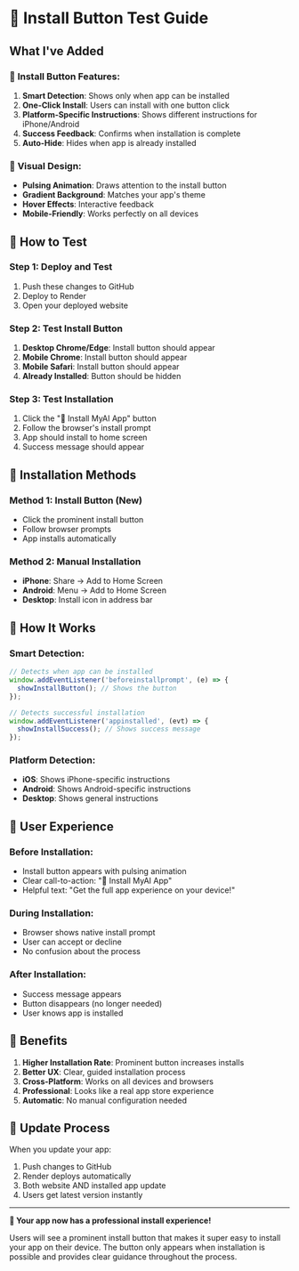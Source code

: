 # 📱 Install Button Test Guide

## What I've Added

### 🎯 **Install Button Features:**
1. **Smart Detection**: Shows only when app can be installed
2. **One-Click Install**: Users can install with one button click
3. **Platform-Specific Instructions**: Shows different instructions for iPhone/Android
4. **Success Feedback**: Confirms when installation is complete
5. **Auto-Hide**: Hides when app is already installed

### 🎨 **Visual Design:**
- **Pulsing Animation**: Draws attention to the install button
- **Gradient Background**: Matches your app's theme
- **Hover Effects**: Interactive feedback
- **Mobile-Friendly**: Works perfectly on all devices

## 🧪 How to Test

### Step 1: Deploy and Test
1. Push these changes to GitHub
2. Deploy to Render
3. Open your deployed website

### Step 2: Test Install Button
1. **Desktop Chrome/Edge**: Install button should appear
2. **Mobile Chrome**: Install button should appear
3. **Mobile Safari**: Install button should appear
4. **Already Installed**: Button should be hidden

### Step 3: Test Installation
1. Click the "📱 Install MyAI App" button
2. Follow the browser's install prompt
3. App should install to home screen
4. Success message should appear

## 📱 Installation Methods

### **Method 1: Install Button (New)**
- Click the prominent install button
- Follow browser prompts
- App installs automatically

### **Method 2: Manual Installation**
- **iPhone**: Share → Add to Home Screen
- **Android**: Menu → Add to Home Screen
- **Desktop**: Install icon in address bar

## 🔧 How It Works

### **Smart Detection:**
```javascript
// Detects when app can be installed
window.addEventListener('beforeinstallprompt', (e) => {
  showInstallButton(); // Shows the button
});

// Detects successful installation
window.addEventListener('appinstalled', (evt) => {
  showInstallSuccess(); // Shows success message
});
```

### **Platform Detection:**
- **iOS**: Shows iPhone-specific instructions
- **Android**: Shows Android-specific instructions
- **Desktop**: Shows general instructions

## 🎯 User Experience

### **Before Installation:**
- Install button appears with pulsing animation
- Clear call-to-action: "📱 Install MyAI App"
- Helpful text: "Get the full app experience on your device!"

### **During Installation:**
- Browser shows native install prompt
- User can accept or decline
- No confusion about the process

### **After Installation:**
- Success message appears
- Button disappears (no longer needed)
- User knows app is installed

## 🚀 Benefits

1. **Higher Installation Rate**: Prominent button increases installs
2. **Better UX**: Clear, guided installation process
3. **Cross-Platform**: Works on all devices and browsers
4. **Professional**: Looks like a real app store experience
5. **Automatic**: No manual configuration needed

## 🔄 Update Process

When you update your app:
1. Push changes to GitHub
2. Render deploys automatically
3. Both website AND installed app update
4. Users get latest version instantly

---

**🎉 Your app now has a professional install experience!**

Users will see a prominent install button that makes it super easy to install your app on their device. The button only appears when installation is possible and provides clear guidance throughout the process. 